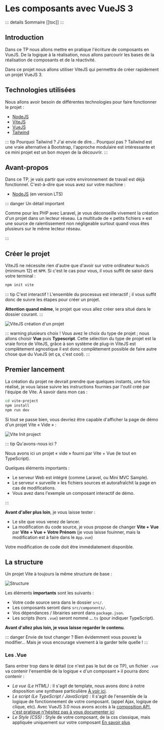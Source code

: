 # Les composants avec VueJS 3

::: details Sommaire
[[toc]]
:::

## Introduction

Dans ce TP nous allons mettre en pratique l'écriture de composants en VueJS. De la logique à la réalisation, nous allons parcourir les bases de la réalisation de composants et de la réactivité.

Dans ce projet nous allons utiliser ViteJS qui permettra de créer rapidement un projet VueJS 3.

## Technologies utilisées

Nous allons avoir besoin de différentes technologies pour faire fonctionner le projet :

- [NodeJS](https://nodejs.org/en/)
- [ViteJS](https://vitejs.dev/)
- [VueJS](https://vuejs.org/)
- [Tailwind](https://tailwindcss.com/)

::: tip Pourquoi Tailwind ?
J'ai envie de dire… Pourquoi pas ? Tailwind est une vraie alternative à Bootstrap, l'approche modulaire est intéressante et ce mini projet est un bon moyen de la découvrir.
:::

## Avant-propos

Dans ce TP, je vais partir que votre environnement de travail est déjà fonctionnel. C'est-à-dire que vous avez sur votre machine :

- [NodeJS](https://nodejs.org/en/) (en version LTS)

::: danger Un détail important

Comme pour les PHP avec Laravel, je vous déconseille vivement la création d'un projet dans un lecteur réseau. La multitude de « petits fichiers » est une source de ralentissement non négligeable surtout quand vous êtes plusieurs sur le même lecteur réseau.

:::

## Créer le projet

ViteJS ne nécessite rien d'autre que d'avoir sur votre ordinateur `NodeJS` (minimum 12) et `NPM`. Si c'est le cas pour vous, il vous suffit de saisir dans votre terminal :

```sh
npm init vite
```

::: tip C'est interactif !
L'ensemble du processus est interactif ; il vous suffit donc de suivre les étapes pour créer un projet.

**Attention quand même**, le projet que vous allez créer sera situé dans le dossier courant.
:::

![ViteJS création d'un projet](./res/vitejs.jpg)

::: warning plusieurs choix !
Vous avez le choix du type de projet ; nous allons choisir **Vue** puis **Typescript**. Cette sélection du type de projet est la vraie force de ViteJS, grâce à son système de plug-in ViteJS est complètement agnostique il est donc complètement possible de faire autre chose que du VueJS (et ça, c'est cool).
:::

## Premier lancement

La création du projet ne devrait prendre que quelques instants, une fois réalisé, je vous laisse suivre les instructions fournies par l'outil créé par l'équipe de Vite. À savoir dans mon cas :

```bash
cd vite-project
npm install
npm run dev
```

Si tout se passe bien, vous devriez être capable d'afficher la page de démo d'un projet Vite « Vide » :

![Vite Init project](./res/vite-init.jpg)

::: tip Qu'avons-nous ici ?

Nous avons ici un projet « vide » fourni par Vite + Vue (le tout en TypeScript).

Quelques éléments importants :

- Le serveur Web est intégré (comme Laravel, ou Mini MVC Sample).
- Le serveur « surveille » les fichiers sources et autorafraîchit la page en cas de modifications.
- Vous avez dans l'exemple un composant interactif de démo.

:::

**Avant d'aller plus loin**, je vous laisse tester :

- Le site que vous venez de lancer.
- La modification du code source, je vous propose de changer **Vite + Vue** par **Vite + Vue + Votre Prénom** (je vous laisse fouinner, mais la modification est à faire dans le `App.vue`)

Votre modification de code doit être immédiatement disponible.

## La structure

Un projet Vite à toujours la même structure de base :

![Structure](./res/vite-structure.jpg)

Les éléments **importants** sont les suivants :

- Votre code source sera dans le dossier `src/`.
- Les composants seront dans `src/components/`.
- Vos dépendances / librairies seront dans `package.json`.
- Les scripts (hors `.vue`) seront nommé `….ts` (pour indiquer TypeScript).

**Avant d'allez plus loin, je vous laisse regarder le contenu**.

::: danger Envie de tout changer ?
Bien évidemment vous pouvez la modifier… Mais je vous encourage vivement à la garder telle quelle !
:::

### Les .Vue

Sans entrer trop dans le détail (ce n'est pas le but de ce TP), un fichier `.vue` va contenir l'ensemble de la logique « d'un composant » il pourra donc contenir :

- _La vue (Le HTML) :_ Il s'agit de template, nous avons donc à notre disposition une synthaxe particulière [À voir ici](https://vuejs.org/guide/essentials/template-syntax.html).
- _Le script (Le TypeScript / JavaScript) :_ Il s'agit de l'ensemble de la logique de fonctionnement de votre composant. (appel Ajax, logique de clique, etc). Avec VueJS 3.0 nous avons accès à la [composition API, c'est pratique n'hésitez pas à vous documenter ici](https://vuejs.org/api/sfc-script-setup.html)
- _Le Style (CSS) :_ Style de votre composant, de la css classique, mais appliquée uniquement sur votre composant [En savoir plus](https://vue-loader.vuejs.org/guide/scoped-css.html)